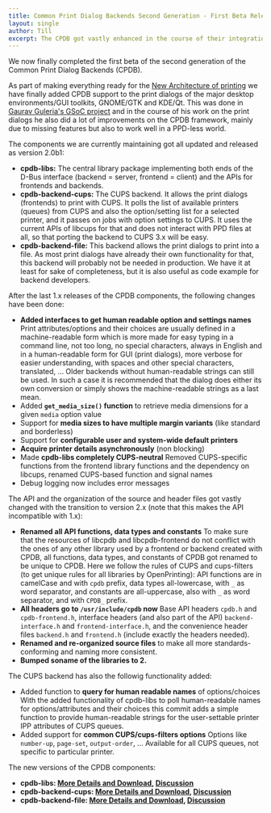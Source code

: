 ```yaml
---
title: Common Print Dialog Backends Second Generation - First Beta Release!
layout: single
author: Till
excerpt: The CPDB got vastly enhanced in the course of their integration in the GTK and Qt print dialogs, leading to the 2.x series
---
```

We now finally completed the first beta of the second generation of the Common Print Dialog Backends (CPDB).

As part of making everything ready for the [New Architecture of printing](/current/#the-new-architecture-for-printing-and-scanning) we have finally added CPDB support to the print dialogs of the major desktop environments/GUI toolkits, GNOME/GTK and KDE/Qt. This was done in [Gaurav Guleria's GSoC project](https://github.com/TinyTrebuchet/gsoc22/) and in the course of his work on the print dialogs he also did a lot of improvements on the CPDB framework, mainly due to missing features but also to work well in a PPD-less world.

The components we are currently maintaining got all updated and released as version 2.0b1:

- **cpdb-libs:** The central library package implementing both ends of the D-Bus interface (backend = server, frontend = client) and the APIs for frontends and backends.
- **cpdb-backend-cups:** The CUPS backend. It allows the print dialogs (frontends) to print with CUPS. It polls the list of available printers (queues) from CUPS and also the option/setting list for a selected printer, and it passes on jobs with option settings to CUPS. It uses the current APIs of libcups for that and does not interact with PPD files at all, so that porting the backend to CUPS 3.x will be easy.
- **cpdb-backend-file:** This backend allows the print dialogs to print into a file. As most print dialogs have already their own functionality for that, this backend will probably not be needed in production. We have it at least for sake of completeness, but it is also useful as code example for backend developers.

After the last 1.x releases of the CPDB components, the following changes have been done:

- **Added interfaces to get human readable option and settings names**
  Print attributes/options and their choices are usually defined in a machine-readable form which is more made for easy typing in a command line, not too long, no special characters, always in English and in a human-readable form for GUI (print dialogs), more verbose for easier understanding, with spaces and other special characters, translated, ...
  Older backends without human-readable strings can still be used. In such a case it is recommended that the dialog does either its own conversion or simply shows the machine-readable strings as a last mean.
- Added **`get_media_size()` function** to retrieve media dimensions for a given `media` option value
- Support for **media sizes to have multiple margin variants** (like standard and borderless)
- Support for **configurable user and system-wide default printers**
- **Acquire printer details asynchronously** (non blocking)
- Made **cpdb-libs completely CUPS-neutral**
  Removed CUPS-specific functions from the frontend library functions and the dependency on libcups, renamed CUPS-based function and signal names
- Debug logging now includes error messages

The API and the organization of the source and header files got vastly changed with the transition to version 2.x (note that this makes the API incompatible with 1.x):

- **Renamed all API functions, data types and constants**
  To make sure that the resources of libcpdb and libcpdb-frontend do not conflict with the ones of any other library used by a frontend or backend created with CPDB, all functions, data types, and constants of CPDB got renamed to be unique to CPDB.
  Here we follow the rules of CUPS and cups-filters (to get unique rules for all libraries by OpenPrinting): API functions are in camelCase and with `cpdb` prefix, data types all-lowercase, with `_` as word separator, and constants are all-uppercase, also with `_` as word separator, and with `CPDB_` prefix.
- **All headers go to `/usr/include/cpdb` now**
  Base API headers `cpdb.h` and `cpdb-frontend.h`, interface headers (and also part of the API) `backend-interface.h` and `frontend-interface.h`, and the convenience header files `backend.h` and `frontend.h` (include exactly the headers needed).
- **Renamed and re-organized source files** to make all more standards-conforming and naming more consistent.
- **Bumped soname of the libraries to 2.**

The CUPS backend has also the followig functionality added:

- Added function to **query for human readable names** of options/choices
  With the added functionality of cpdb-libs to poll human-readable names for options/attributes and their choices this commit adds a simple function to provide human-readable strings for the user-settable printer IPP attributes of CUPS queues.
- Added support for **common CUPS/cups-filters options**
  Options like `number-up`, `page-set`, `output-order`, ... Available for
  all CUPS queues, not specific to particular printer.

The new versions of the CPDB components:

- **cpdb-libs: [More Details and Download](https://github.com/OpenPrinting/cpdb-libs/releases/tag/2.0b1), [Discussion](https://github.com/OpenPrinting/cpdb-libs/discussions/13)**
- **cpdb-backend-cups: [More Details and Download](https://github.com/OpenPrinting/cpdb-backend-cups/releases/tag/2.0b1), [Discussion](https://github.com/OpenPrinting/cpdb-backend-cups/discussions/16)**
- **cpdb-backend-file: [More Details and Download](https://github.com/OpenPrinting/cpdb-backend-file/releases/tag/2.0b1), [Discussion](https://github.com/OpenPrinting/cpdb-backend-file/discussions/2)**
